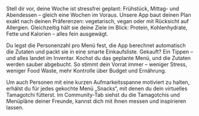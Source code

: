 Stell dir vor, deine Woche ist stressfrei geplant: Frühstück, Mittag- und Abendessen – gleich eine Wochen im Voraus.
Unsere App baut deinen Plan exakt nach deinen Präferenzen: vegetarisch, vegan oder mit Rücksicht auf Allergien.
Gleichzeitig hält sie deine Ziele im Blick: Protein, Kohlenhydrate, Fette und Kalorien – alles fein ausgewägt.

Du legst die Personenzahl pro Menü fest, die App berechnet automatisch die Zutaten und packt sie in eine smarte Einkaufsliste. 
Gekauft? Ein Tippen – und alles landet im Inventar. Kochst du das geplante Menü, und die Zutaten werden sauber abgebucht. So stimmt dein Vorrat immer – weniger Stress, weniger Food Waste, mehr Kontrolle über Budget und Ernährung.

Um auch Personen mit eine kurzen Aufmarkeitsspanne motiviert zu halten, erhälst du für jedes gekochte Menü „Snacks“, mit denen du dein virtuelles Tamagotchi fütterst. Im Community-Tab siehst du die Tamagotchis und Menüpläne deiner Freunde, kannst dich mit ihnen messen und inspirieren lassen.